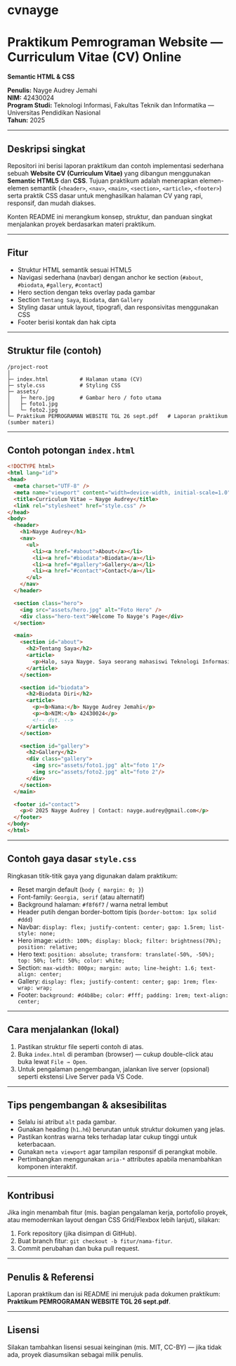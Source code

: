 # cvnayge
# Praktikum Pemrograman Website — Curriculum Vitae (CV) Online  
**Semantic HTML & CSS**  

**Penulis:** Nayge Audrey Jemahi  
**NIM:** 42430024  
**Program Studi:** Teknologi Informasi, Fakultas Teknik dan Informatika — Universitas Pendidikan Nasional  
**Tahun:** 2025

---

## Deskripsi singkat
Repositori ini berisi laporan praktikum dan contoh implementasi sederhana sebuah **Website CV (Curriculum Vitae)** yang dibangun menggunakan **Semantic HTML5** dan **CSS**. Tujuan praktikum adalah menerapkan elemen-elemen semantik (`<header>`, `<nav>`, `<main>`, `<section>`, `<article>`, `<footer>`) serta praktik CSS dasar untuk menghasilkan halaman CV yang rapi, responsif, dan mudah diakses.

Konten README ini merangkum konsep, struktur, dan panduan singkat menjalankan proyek berdasarkan materi praktikum.

---

## Fitur
- Struktur HTML semantik sesuai HTML5  
- Navigasi sederhana (navbar) dengan anchor ke section (`#about`, `#biodata`, `#gallery`, `#contact`)  
- Hero section dengan teks overlay pada gambar  
- Section `Tentang Saya`, `Biodata`, dan `Gallery`  
- Styling dasar untuk layout, tipografi, dan responsivitas menggunakan CSS  
- Footer berisi kontak dan hak cipta

---

## Struktur file (contoh)
```
/project-root
│
├─ index.html          # Halaman utama (CV)
├─ style.css           # Styling CSS
├─ assets/
│   ├─ hero.jpg        # Gambar hero / foto utama
│   ├─ foto1.jpg
│   └─ foto2.jpg
└─ Praktikum PEMROGRAMAN WEBSITE TGL 26 sept.pdf   # Laporan praktikum (sumber materi)
```

---

## Contoh potongan `index.html`
```html
<!DOCTYPE html>
<html lang="id">
<head>
  <meta charset="UTF-8" />
  <meta name="viewport" content="width=device-width, initial-scale=1.0"/>
  <title>Curriculum Vitae — Nayge Audrey</title>
  <link rel="stylesheet" href="style.css" />
</head>
<body>
  <header>
    <h1>Nayge Audrey</h1>
    <nav>
      <ul>
        <li><a href="#about">About</a></li>
        <li><a href="#biodata">Biodata</a></li>
        <li><a href="#gallery">Gallery</a></li>
        <li><a href="#contact">Contact</a></li>
      </ul>
    </nav>
  </header>

  <section class="hero">
    <img src="assets/hero.jpg" alt="Foto Hero" />
    <div class="hero-text">Welcome To Nayge's Page</div>
  </section>

  <main>
    <section id="about">
      <h2>Tentang Saya</h2>
      <article>
        <p>Halo, saya Nayge. Saya seorang mahasiswi Teknologi Informasi yang menyukai traveling dan belajar teknologi serta desain.</p>
      </article>
    </section>

    <section id="biodata">
      <h2>Biodata Diri</h2>
      <article>
        <p><b>Nama:</b> Nayge Audrey Jemahi</p>
        <p><b>NIM:</b> 42430024</p>
        <!-- dst. -->
      </article>
    </section>

    <section id="gallery">
      <h2>Gallery</h2>
      <div class="gallery">
        <img src="assets/foto1.jpg" alt="foto 1"/>
        <img src="assets/foto2.jpg" alt="foto 2"/>
      </div>
    </section>
  </main>

  <footer id="contact">
    <p>©️ 2025 Nayge Audrey | Contact: nayge.audrey@gmail.com</p>
  </footer>
</body>
</html>
```

---

## Contoh gaya dasar `style.css`
Ringkasan titik-titik gaya yang digunakan dalam praktikum:
- Reset margin default (`body { margin: 0; }`)  
- Font-family: `Georgia, serif` (atau alternatif)  
- Background halaman: `#f8f6f7` / warna netral lembut  
- Header putih dengan border-bottom tipis (`border-bottom: 1px solid #ddd`)  
- Navbar: `display: flex; justify-content: center; gap: 1.5rem; list-style: none;`  
- Hero image: `width: 100%; display: block; filter: brightness(70%); position: relative;`  
- Hero text: `position: absolute; transform: translate(-50%, -50%); top: 50%; left: 50%; color: white;`  
- Section: `max-width: 800px; margin: auto; line-height: 1.6; text-align: center;`  
- Gallery: `display: flex; justify-content: center; gap: 1rem; flex-wrap: wrap;`  
- Footer: `background: #d4b8be; color: #fff; padding: 1rem; text-align: center;`

---

## Cara menjalankan (lokal)
1. Pastikan struktur file seperti contoh di atas.  
2. Buka `index.html` di peramban (browser) — cukup double-click atau buka lewat `File → Open`.  
3. Untuk pengalaman pengembangan, jalankan live server (opsional) seperti ekstensi Live Server pada VS Code.

---

## Tips pengembangan & aksesibilitas
- Selalu isi atribut `alt` pada gambar.  
- Gunakan heading (`h1`..`h6`) berurutan untuk struktur dokumen yang jelas.  
- Pastikan kontras warna teks terhadap latar cukup tinggi untuk keterbacaan.  
- Gunakan `meta viewport` agar tampilan responsif di perangkat mobile.  
- Pertimbangkan menggunakan `aria-*` attributes apabila menambahkan komponen interaktif.

---

## Kontribusi
Jika ingin menambah fitur (mis. bagian pengalaman kerja, portofolio proyek, atau memodernkan layout dengan CSS Grid/Flexbox lebih lanjut), silakan:
1. Fork repository (jika disimpan di GitHub).  
2. Buat branch fitur: `git checkout -b fitur/nama-fitur`.  
3. Commit perubahan dan buka pull request.

---

## Penulis & Referensi
Laporan praktikum dan isi README ini merujuk pada dokumen praktikum: **Praktikum PEMROGRAMAN WEBSITE TGL 26 sept.pdf**.

---

## Lisensi
Silakan tambahkan lisensi sesuai keinginan (mis. MIT, CC-BY) — jika tidak ada, proyek diasumsikan sebagai milik penulis.

